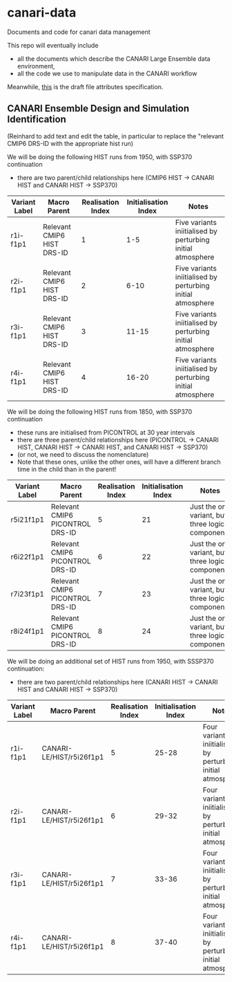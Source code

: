 # canari-data
Documents and code for canari data management

This repo will eventually include 
- all the documents which describe the CANARI Large Ensemble data environment,
- all the code we use to manipulate data in the CANARI workflow

Meanwhile, [this](https://docs.google.com/document/d/1oYErv41Ai5535LMHfU5wCUTFEnRFr39LbVoaKDHEZNg) is the draft file attributes specification.

## CANARI Ensemble Design and Simulation Identification

(Reinhard to add text and edit the table, in particular to replace the "relevant CMIP6 DRS-ID with the appropriate hist run)

We will be doing the following HIST runs from 1950, with SSP370 continuation
- there are two parent/child relationships here (CMIP6 HIST -> CANARI HIST and CANARI HIST -> SSP370)

| Variant Label | Macro Parent | Realisation Index | Initialisation Index | Notes |
| -- | -- | -- | -- | -- |
| r1i-f1p1 | Relevant CMIP6 HIST DRS-ID | 1 | 1-5 | Five variants iniitialised by perturbing initial atmosphere | 
| r2i-f1p1 | Relevant CMIP6 HIST DRS-ID | 2 | 6-10 | Five variants iniitialised by perturbing initial atmosphere | 
| r3i-f1p1 | Relevant CMIP6 HIST DRS-ID | 3 | 11-15 | Five variants iniitialised by perturbing initial atmosphere | 
| r4i-f1p1 | Relevant CMIP6 HIST DRS-ID | 4 | 16-20 | Five variants iniitialised by perturbing initial atmosphere | 

We will be doing the following HIST runs from 1850, with SSP370 continuation
- these runs are initialised from PICONTROL at 30 year intervals
- there are three parent/child relationships here (PICONTROL -> CANARI HIST, CANARI HIST -> CANARI HIST, and CANARI HIST -> SSP370)
- (or not, we need to discuss the nomenclature)
- Note that these ones, unlike the other ones, will have a different branch time in the child than in the parent!

| Variant Label | Macro Parent | Realisation Index | Initialisation Index | Notes |
| -- | -- | -- | -- | -- |
| r5i21f1p1 | Relevant CMIP6 PICONTROL DRS-ID | 5 | 21 | Just the one variant, but three logical components |
| r6i22f1p1 | Relevant CMIP6 PICONTROL DRS-ID | 6 | 22 | Just the one variant, but three logical components |
| r7i23f1p1 | Relevant CMIP6 PICONTROL DRS-ID | 7 | 23 | Just the one variant, but three logical components|
| r8i24f1p1 | Relevant CMIP6 PICONTROL DRS-ID | 8 | 24 | Just the one variant,  but three logical components|

We will be doing an additional set of HIST runs from 1950, with SSSP370 continuation:
- there are two parent/child relationships here (CANARI HIST -> CANARI HIST and CANARI HIST -> SSP370)

| Variant Label | Macro Parent | Realisation Index | Initialisation Index | Notes |
| -- | -- | -- | -- | -- |
| r1i-f1p1 | CANARI-LE/HIST/r5i26f1p1 | 5 | 25-28 | Four variants iniitialised by perturbing initial atmosphere | 
| r2i-f1p1 | CANARI-LE/HIST/r5i26f1p1 | 6 | 29-32  | Four variants iniitialised by perturbing initial atmosphere | 
| r3i-f1p1 | CANARI-LE/HIST/r5i26f1p1 | 7 | 33-36 | Four variants iniitialised by perturbing initial atmosphere | 
| r4i-f1p1 | CANARI-LE/HIST/r5i26f1p1 | 8 | 37-40 | Four variants iniitialised by perturbing initial atmosphere | 





